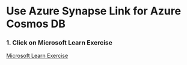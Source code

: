 
# Use Azure Synapse Link for Azure Cosmos DB

### 1. Click on Microsoft Learn Exercise

[Microsoft Learn Exercise](https://microsoftlearning.github.io/dp-203-azure-data-engineer/Instructions/Labs/14-Synapselink-cosmos.html#configure-synapse-link-in-azure-cosmos-db)

